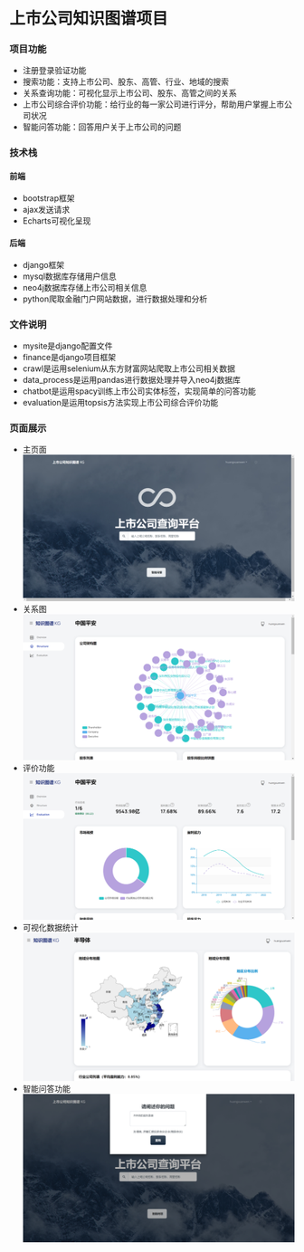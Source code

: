 # 上市公司知识图谱项目 #
### 项目功能 ###
- 注册登录验证功能
- 搜索功能：支持上市公司、股东、高管、行业、地域的搜索
- 关系查询功能：可视化显示上市公司、股东、高管之间的关系
- 上市公司综合评价功能：给行业的每一家公司进行评分，帮助用户掌握上市公司状况
- 智能问答功能：回答用户关于上市公司的问题
### 技术栈 ###
#### 前端 ####
- bootstrap框架
- ajax发送请求
- Echarts可视化呈现
#### 后端 ####
- django框架
- mysql数据库存储用户信息
- neo4j数据库存储上市公司相关信息
- python爬取金融门户网站数据，进行数据处理和分析
### 文件说明 ###
- mysite是django配置文件
- finance是django项目框架
- crawl是运用selenium从东方财富网站爬取上市公司相关数据
- data_process是运用pandas进行数据处理并导入neo4j数据库
- chatbot是运用spacy训练上市公司实体标签，实现简单的问答功能
- evaluation是运用topsis方法实现上市公司综合评价功能
### 页面展示 ###
- 主页面
![](https://github.com/JoyceHxw/Project_KnowledgeGraph/blob/main/index_demo.png)
- 关系图
![](https://github.com/JoyceHxw/Project_KnowledgeGraph/blob/main/structure_demo.png)
- 评价功能
![](https://github.com/JoyceHxw/Project_KnowledgeGraph/blob/main/evaluation_demo.png)
- 可视化数据统计
![](https://github.com/JoyceHxw/Project_KnowledgeGraph/blob/main/distribution_demo.png)
- 智能问答功能
![](https://github.com/JoyceHxw/Project_KnowledgeGraph/blob/main/Q%26A_demo.png)
